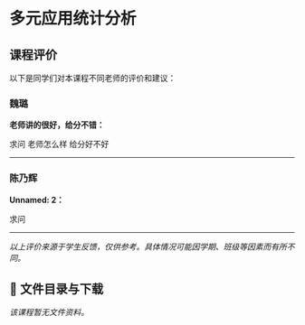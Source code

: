 # 多元应用统计分析

## 课程评价

以下是同学们对本课程不同老师的评价和建议：

### 魏璐

**老师讲的很好，给分不错：**

求问 老师怎么样 给分好不好

---

### 陈乃辉

**Unnamed: 2：**

求问

---

*以上评价来源于学生反馈，仅供参考。具体情况可能因学期、班级等因素而有所不同。*
## 📄 文件目录与下载

_该课程暂无文件资料。_
